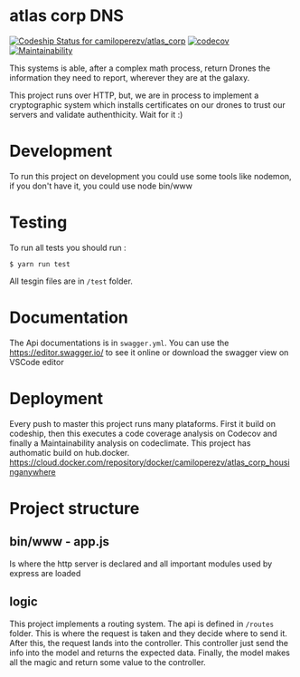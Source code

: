# atlas corp DNS
[![Codeship Status for camiloperezv/atlas_corp](https://app.codeship.com/projects/a9c3bb70-4606-0137-ee9c-724e167eb18c/status?branch=master)](https://app.codeship.com/projects/337222)
[![codecov](https://codecov.io/gh/camiloperezv/atlas_corp/branch/master/graph/badge.svg)](https://codecov.io/gh/camiloperezv/atlas_corp)
[![Maintainability](https://api.codeclimate.com/v1/badges/709fb3778b2ea2079f24/maintainability)](https://codeclimate.com/github/camiloperezv/atlas_corp/maintainability)

This systems is able, after a complex math process, return Drones the information they need to report, wherever they are at the galaxy.

This project runs over HTTP, but, we are in process to implement a cryptographic system which installs certificates on our drones to trust our servers and validate authenthicity. Wait for it :)

# Development

To run this project on development you could use some tools like nodemon, if you don't have it, you could use node bin/www

# Testing 
To run all tests you should run :

`$ yarn run test` 

All tesgin files are in `/test` folder.

# Documentation

The Api documentations is in `swagger.yml`. You can use the https://editor.swagger.io/ to see it online or download the swagger view on VSCode editor

# Deployment

Every push to master this project runs many plataforms. First it build on codeship, then this executes a code coverage analysis on Codecov and finally a Maintainability analysis on codeclimate. This project has authomatic build on hub.docker. https://cloud.docker.com/repository/docker/camiloperezv/atlas_corp_housinganywhere

# Project structure

## bin/www - app.js

Is where the http server is declared and all important modules used by express are loaded

## logic

This project implements a routing system. The api is defined in `/routes` folder. This is where the request is taken and they decide where to send it. After this, the request lands into the controller. This controller just send the info into the model and returns the expected data. Finally, the model makes all the magic and return some value to the controller.
